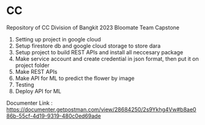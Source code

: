 # CC
Repository of CC Division of Bangkit 2023 Bloomate Team Capstone

1. Setting up project in google cloud
2. Setup firestore db and google cloud storage to store dara
3. Setup project to build REST APIs and install all neccesary package 
4. Make service account and create credential in json format, then put it on project folder
5. Make REST APIs
6. Make API for ML to predict the flower by image
7. Testing
8. Deploy API for ML

Documenter Link : 
https://documenter.getpostman.com/view/28684250/2s9Ykhg4Vw#b8ae086b-55cf-4d19-9319-480c0ed69ade
